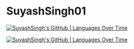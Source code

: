# SuyashSingh01
[![SuyashSingh's GitHub | Languages Over Time](https://stats.quine.sh/SuyashSingh/languages-over-time?theme=light)](https://quine.sh)

[![SuyashSingh's GitHub | Languages Over Time](https://stats.quine.sh/SuyashSingh/languages-over-time?theme=light)](https://quine.sh)
